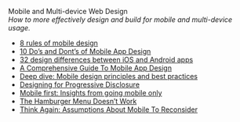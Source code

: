 Mobile and Multi-device Web Design  
_How to more effectively design and build for mobile and multi-device usage._

*   [8 rules of mobile design](https://uxdesign.cc/8-rules-of-mobile-design-1b8d9936c241)  
*   [10 Do’s and Dont’s of Mobile App Design](https://xd.adobe.com/ideas/principles/app-design/10-dos-donts-mobile-app-design/)  
*   [32 design differences between iOS and Android apps](https://uxdesign.cc/ios-vs-android-design-630340a73ee6)  
*   [A Comprehensive Guide To Mobile App Design](https://www.smashingmagazine.com/2018/02/comprehensive-guide-to-mobile-app-design/)  
*   [Deep dive: Mobile design principles and best practices](https://uxdesign.cc/boost-ux-with-mobile-ux-design-principles-and-best-practices-907e4f9fdd5d)  
*   [Designing for Progressive Disclosure](https://www.uxmatters.com/mt/archives/2020/05/designing-for-progressive-disclosure.php)  
*   [Mobile first: Insights from going mobile only](http://blog.invisionapp.com/mobile-first-mobile-only/)
*   [The Hamburger Menu Doesn’t Work](http://jamesarcher.me/hamburger-menu)  
*   [Think Again: Assumptions About Mobile To Reconsider](http://mobile.smashingmagazine.com/2013/01/18/assumptions-about-mobile-to-reconsider/)  
